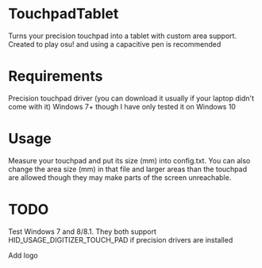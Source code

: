 # TouchpadTablet
Turns your precision touchpad into a tablet with custom area support. Created to play osu! and using a capacitive pen is recommended

# Requirements
Precision touchpad driver (you can download it usually if your laptop didn't come with it)
Windows 7+ though I have only tested it on Windows 10

# Usage
Measure your touchpad and put its size (mm) into config.txt. You can also change the area size (mm) in that file and larger areas than the touchpad are allowed though they may make parts of the screen unreachable.

# TODO
Test Windows 7 and 8/8.1. They both support HID_USAGE_DIGITIZER_TOUCH_PAD if precision drivers are installed

Add logo
